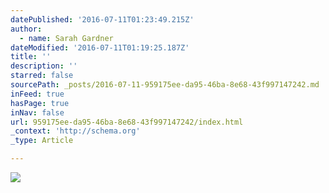 ```yaml
---
datePublished: '2016-07-11T01:23:49.215Z'
author:
  - name: Sarah Gardner
dateModified: '2016-07-11T01:19:25.187Z'
title: ''
description: ''
starred: false
sourcePath: _posts/2016-07-11-959175ee-da95-46ba-8e68-43f997147242.md
inFeed: true
hasPage: true
inNav: false
url: 959175ee-da95-46ba-8e68-43f997147242/index.html
_context: 'http://schema.org'
_type: Article

---
```

![](https://imgflo.herokuapp.com/graph/vahj1ThiexotieMo/974dcae03a6b3d5c63fdb4136ba99530/croprotate.jpg?cropheight=2077&cropwidth=3000&degrees=0&input=https%3A%2F%2Fthe-grid-user-content.s3-us-west-2.amazonaws.com%2F37324c56-94a8-4da2-89b9-9655418427d7.jpg&x=0&y=0)